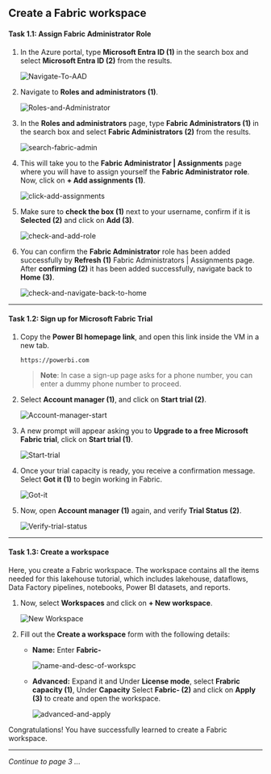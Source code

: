## Create a Fabric workspace

#### Task 1.1: Assign Fabric Administrator Role

1. In the Azure portal, type **Microsoft Entra ID (1)** in the search box and select **Microsoft Entra ID (2)** from the results.

   ![Navigate-To-AAD](./Images/ws/entra01.png)

2. Navigate to **Roles and administrators (1)**.

   ![Roles-and-Administrator](./Images/ws/entraa02.png)

3. In the **Roles and administrators** page, type **Fabric Administrators (1)** in the search box and select **Fabric Administrators (2)** from the results.

   ![search-fabric-admin](./Images/ws/entra02.png)

4. This will take you to the **Fabric Administrator | Assignments** page where you will have to assign yourself the **Fabric Administrator role**. Now, click on **+ Add assignments (1)**.

   ![click-add-assignments](./Images/ws/04.png)

5. Make sure to **check the box (1)** next to your username, confirm if it is **Selected (2)** and click on **Add (3)**.

   ![check-and-add-role](./Images/ws/05.png)

6. You can confirm the **Fabric Administrator** role has been added successfully by **Refresh (1)** Fabric Administrators | Assignments page. After **confirming (2)** it has been added successfully, navigate back to **Home (3)**.

   ![check-and-navigate-back-to-home](./Images/ws/06.png)

----

#### Task 1.2: Sign up for Microsoft Fabric Trial

1. Copy the **Power BI homepage link**, and open this link inside the VM in a new tab.

   ```
   https://powerbi.com
   ```

   >**Note**: In case a sign-up page asks for a phone number, you can enter a dummy phone number to proceed.

2. Select **Account manager (1)**, and click on **Start trial (2)**.

   ![Account-manager-start](./Images/ws/07.png)

3. A new prompt will appear asking you to **Upgrade to a free Microsoft Fabric trial**, click on **Start trial (1)**.

   ![Start-trial](./Images/ws/08.png)

4. Once your trial capacity is ready, you receive a confirmation message. Select **Got it (1)** to begin working in Fabric.

   ![Got-it](./Images/ws/09.png)

6. Now, open **Account manager (1)** again, and verify **Trial Status (2)**.

   ![Verify-trial-status](./Images/ws/10.png)

----

#### Task 1.3: Create a workspace

Here, you create a Fabric workspace. The workspace contains all the items needed for this lakehouse tutorial, which includes lakehouse, dataflows, Data Factory pipelines, notebooks, Power BI datasets, and reports.

1.  Now, select **Workspaces** and click on **+ New workspace**.

    ![New Workspace](./Images/ws/11.png)

2. Fill out the **Create a workspace** form with the following details:

   - **Name:** Enter **Fabric-<inject key="DeploymentID" enableCopy="false"/>**

      ![name-and-desc-of-workspc](./Images/ws/12.png)

   - **Advanced:** Expand it and Under **License mode**, select **Frabric capacity (1)**, Under **Capacity** Select **Fabric<inject key="DeploymentID" enableCopy="false"/>-<inject key="location" enableCopy="false"/> (2)** and click on **Apply (3)** to create and open the workspace.

      ![advanced-and-apply](./Images/32.png)

Congratulations! You have successfully learned to create a Fabric workspace.

----

*Continue to page 3 ...*

